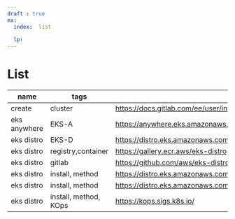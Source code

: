 ```yaml
---
draft : true
mx: 
  index:  list
  
  lp:
---
```


# List
|name|tags|url|
|-|-|-|
|create|cluster|https://docs.gitlab.com/ee/user/infrastructure/clusters/connect/new_eks_cluster.html|
|eks anywhere|EKS-A|https://anywhere.eks.amazonaws.com/|
|eks distro|EKS-D|https://distro.eks.amazonaws.com/|
|eks distro|registry,container|https://gallery.ecr.aws/eks-distro|
|eks distro|gitlab|https://github.com/aws/eks-distro/|
|eks distro|install, method|https://distro.eks.amazonaws.com/users/install/partners/|
|eks distro|install, method|https://distro.eks.amazonaws.com/users/install/|
|eks distro|install, method, KOps|https://kops.sigs.k8s.io/|
